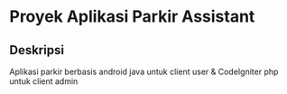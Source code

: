 # Proyek Aplikasi Parkir Assistant

## Deskripsi
Aplikasi parkir berbasis android java untuk client user & CodeIgniter php untuk client admin
